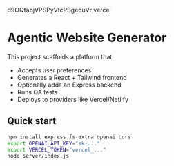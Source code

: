 d9OQtabjVPSPyVtcPSgeouVr vercel

# Agentic Website Generator

This project scaffolds a platform that:
- Accepts user preferences
- Generates a React + Tailwind frontend
- Optionally adds an Express backend
- Runs QA tests
- Deploys to providers like Vercel/Netlify

## Quick start
```bash
npm install express fs-extra openai cors
export OPENAI_API_KEY="sk-..."
export VERCEL_TOKEN="vercel_..."
node server/index.js

